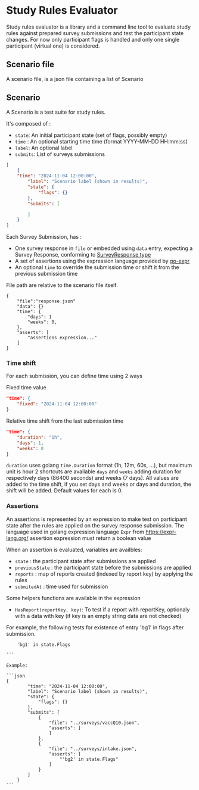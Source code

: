 # Study Rules Evaluator

Study rules evaluator is a library and a command line tool to evaluate study rules against prepared survey submissions and test the participant state changes.
For now only participant flags is handled and only one single participant (virtual one) is considered.

## Scenario file

A scenario file, is a json file containing a list of Scenario

## Scenario

A Scenario is a test suite for study rules.

It's composed of :

- `state`: An initial participant state (set of flags, possibly empty)
- `time` : An optional starting time time (format YYYY-MM-DD HH:mm:ss) 
- `label`: An optional label 
- `submits`: List of surveys submissions

```json
[
    {
    "time": "2024-11-04 12:00:00",
        "label": "Scenario label (shown in results)",
        "state": {
            "flags": {}
        },
        "submits": [

        ]
    }
]
```

Each Survey Submission, has :

- One survey response in `file`  or embedded using `data` entry, expecting a Survey Response, conforming to [SurveyResponse type](https://github.com/influenzanet/study-service/blob/master/pkg/types/survey-response.go)
- A set of assertions using the expression language provided by [go-expr](https://expr-lang.org/)
- An optional `time` to override the submission time or shift it from the previous submission time

File path are relative to the scenario file itself.

```
{
    "file":"response.json"
    "data": {}
    "time": {
        "days": 1
        "weeks": 0,
    },
    "asserts": [
        "assertions expression..."
    ]
}
```

### Time shift

For each submission, you can define time using 2 ways

Fixed time value

```json
"time": {
    "fixed": "2024-11-04 12:00:00"
}
```

Relative time shift from the last submission time

```json
"time": {
    "duration": "1h",
    "days": 1,
    "weeks": 0
}
```

`duration` uses golang `time.Duration` format (1h, 12m, 60s, ...), but maximum unit is hour
2 shortcuts are available `days` and `weeks` adding duration for respectively days (86400 seconds) and weeks (7 days).
All values are added to the time shift, if you set days and weeks or days and duration, the shift will be added.
Default values for each is 0.

### Assertions 
An assertions is represented by an expression to make test on participant state after the rules are applied on the survey response submission.
The language used in golang expression language `Expr` from https://expr-lang.org/ 
assertion expression must return a boolean value

When an assertion is evaluated, variables are availbles:
- `state` : the participant state after submissions are applied
- `previousState` : the participant state before the submissions are applied
- `reports` : map of reports created (indexed by report key) by applying the rules
- `submitedAt` : time used for submission

Some helpers functions are available in the expression

- `HasReport(reportKey, key)`: To test if a report with reportKey, optionaly with a data with key (if key is an empty string data are not checked)

For example, the following tests for existence of entry 'bg1' in flags after submission.
````
    'bg1' in state.Flags

```

Example:

```json
{
        "time": "2024-11-04 12:00:00",
        "label": "Scenario label (shown in results)",
        "state": {
            "flags": {}
        },
        "submits": [
            { 
                "file": "../surveys/vaccQ10.json",
                "asserts": [
                ]
            },
            { 
                "file": "../surveys/intake.json",
                "asserts": [
                    "'bg2' in state.Flags"
                ]
            }
        ]
    }
```